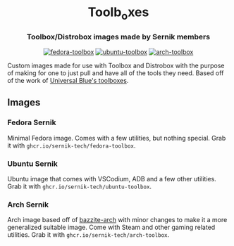 <div align="center">
    <h1>Toolb<sub>o</sub>xes</h1>
    <h3>Toolbox/Distrobox images made by Sernik members</h3>
</div>

<div align="center">

[![fedora-toolbox](https://github.com/sernik-tech/toolbxes/actions/workflows/build-fedora-toolbox.yml/badge.svg)](https://github.com/sernik-tech/toolbxes/actions/workflows/build-fedora-toolbox.yml) [![ubuntu-toolbox](https://github.com/sernik-tech/toolbxes/actions/workflows/build-ubuntu-toolbox.yml/badge.svg)](https://github.com/sernik-tech/toolbxes/actions/workflows/build-ubuntu-toolbox.yml) [![arch-toolbox](https://github.com/sernik-tech/toolbxes/actions/workflows/build-arch-toolbox.yml/badge.svg)](https://github.com/sernik-tech/toolbxes/actions/workflows/build-arch-sernik.yml)

</div>

Custom images made for use with Toolbox and Distrobox with the purpose of making for one to just pull and have all of the tools they need. Based off of the work of [Universal Blue's toolboxes](https://github.com/ublue-os/toolboxes).

## Images

### Fedora Sernik

Minimal Fedora image. Comes with a few utilities, but nothing special. Grab it with `ghcr.io/sernik-tech/fedora-toolbox`.

### Ubuntu Sernik

Ubuntu image that comes with VSCodium, ADB and a few other utilities. Grab it with `ghcr.io/sernik-tech/ubuntu-toolbox`.

### Arch Sernik

Arch image based off of [bazzite-arch](https://github.com/ublue-os/bazzite-arch) with minor changes to make it a more generalized suitable image. Come with Steam and other gaming related utilities. Grab it with `ghcr.io/sernik-tech/arch-toolbox`.

